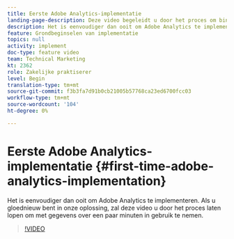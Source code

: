 ```yaml
---
title: Eerste Adobe Analytics-implementatie
landing-page-description: Deze video begeleidt u door het proces om binnen een paar minuten aan de slag te gaan met Adobe Analytics-gegevens.
description: Het is eenvoudiger dan ooit om Adobe Analytics te implementeren. Als u gloednieuw bent in onze oplossing, zal deze video u door het proces laten lopen om met gegevens over een paar minuten in gebruik te nemen.
feature: Grondbeginselen van implementatie
topics: null
activity: implement
doc-type: feature video
team: Technical Marketing
kt: 2362
role: Zakelijke praktiserer
level: Begin
translation-type: tm+mt
source-git-commit: f3b3fa7d91b0cb21005b57768ca23ed6700fcc03
workflow-type: tm+mt
source-wordcount: '104'
ht-degree: 0%

---
```



# Eerste Adobe Analytics-implementatie {#first-time-adobe-analytics-implementation}

Het is eenvoudiger dan ooit om Adobe Analytics te implementeren. Als u gloednieuw bent in onze oplossing, zal deze video u door het proces laten lopen om met gegevens over een paar minuten in gebruik te nemen.

>[!VIDEO](https://video.tv.adobe.com/v/25456/?quality=12)
